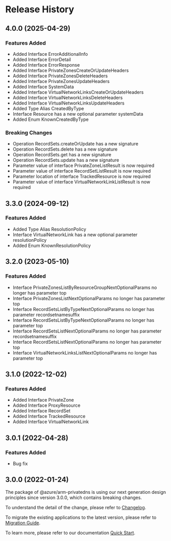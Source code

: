 # Release History
    
## 4.0.0 (2025-04-29)
    
### Features Added

  - Added Interface ErrorAdditionalInfo
  - Added Interface ErrorDetail
  - Added Interface ErrorResponse
  - Added Interface PrivateZonesCreateOrUpdateHeaders
  - Added Interface PrivateZonesDeleteHeaders
  - Added Interface PrivateZonesUpdateHeaders
  - Added Interface SystemData
  - Added Interface VirtualNetworkLinksCreateOrUpdateHeaders
  - Added Interface VirtualNetworkLinksDeleteHeaders
  - Added Interface VirtualNetworkLinksUpdateHeaders
  - Added Type Alias CreatedByType
  - Interface Resource has a new optional parameter systemData
  - Added Enum KnownCreatedByType

### Breaking Changes

  - Operation RecordSets.createOrUpdate has a new signature
  - Operation RecordSets.delete has a new signature
  - Operation RecordSets.get has a new signature
  - Operation RecordSets.update has a new signature
  - Parameter value of interface PrivateZoneListResult is now required
  - Parameter value of interface RecordSetListResult is now required
  - Parameter location of interface TrackedResource is now required
  - Parameter value of interface VirtualNetworkLinkListResult is now required
    
    
## 3.3.0 (2024-09-12)
    
### Features Added

  - Added Type Alias ResolutionPolicy
  - Interface VirtualNetworkLink has a new optional parameter resolutionPolicy
  - Added Enum KnownResolutionPolicy
    
    
## 3.2.0 (2023-05-10)
    
### Features Added

  - Interface PrivateZonesListByResourceGroupNextOptionalParams no longer has parameter top
  - Interface PrivateZonesListNextOptionalParams no longer has parameter top
  - Interface RecordSetsListByTypeNextOptionalParams no longer has parameter recordsetnamesuffix
  - Interface RecordSetsListByTypeNextOptionalParams no longer has parameter top
  - Interface RecordSetsListNextOptionalParams no longer has parameter recordsetnamesuffix
  - Interface RecordSetsListNextOptionalParams no longer has parameter top
  - Interface VirtualNetworkLinksListNextOptionalParams no longer has parameter top
    
    
## 3.1.0 (2022-12-02)
    
### Features Added

  - Added Interface PrivateZone
  - Added Interface ProxyResource
  - Added Interface RecordSet
  - Added Interface TrackedResource
  - Added Interface VirtualNetworkLink
    
    
## 3.0.1 (2022-04-28)

### Features Added

  - Bug fix
  
## 3.0.0 (2022-01-24)

The package of @azure/arm-privatedns is using our next generation design principles since version 3.0.0, which contains breaking changes.

To understand the detail of the change, please refer to [Changelog](https://aka.ms/js-track2-changelog).

To migrate the existing applications to the latest version, please refer to [Migration Guide](https://aka.ms/js-track2-migration-guide).

To learn more, please refer to our documentation [Quick Start](https://aka.ms/azsdk/js/mgmt/quickstart).
